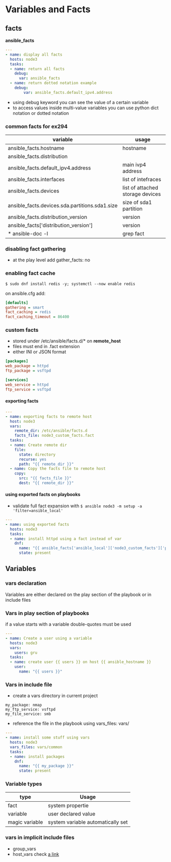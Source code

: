 # Variables and Facts

## facts
**ansible_facts**
```yaml
---
- name: display all facts
  hosts: node3
  tasks:
  - name: return all facts
    debug:
      var: ansible_facts
  - name: return dotted notation example
    debug:
        var: ansible_facts.default_ipv4.address
```
* using debug keyword you can see the value of a certain variable
* to access values inside multi-value variables you can use python dict notation or dotted notation

### common facts for ex294
| variable | usage |
| -------- | ----- |
| ansible_facts.hostname | hostname |
| ansible_facts.distribution |  |
| ansible_facts.default_ipv4.address | main ivp4 address |
| ansible_facts.interfaces | list of intefraces |
| ansible_facts.devices | list of attached storage devices |
| ansible_facts.devices.sda.partitions.sda1.size | size of sda1 partition  |
| ansible_facts.distribution_version | version |
| ansible_facts['distribution_version'] | version |
* ansible-doc -l | grep fact

### disabling fact gathering
* at the play level add gather_facts: no

### enabling fact cache
`$ sudo dnf install redis -y; systemctl --now enable redis`

on ansible.cfg add:
```ini
[defaults] 
gathering = smart
fact_caching = redis
fact_caching_timeout = 86400
```
### custom facts
* stored under /etc/ansible/facts.d/* on **remote_host**
* files must end in .fact extension
* either INI or JSON format

```ini
[packages]
web_package = httpd
ftp_package = vsftpd

[services]
web_service = httpd
ftp_service = vsftpd
```

#### exporting facts
```yaml
---
- name: exporting facts to remote host
  host: node3
  vars:
    remote_dir: /etc/ansible/facts.d
    facts_file: node3_custom_facts.fact
  tasks:
  - name: Create remote dir
    file:
      state: directory
      recurse: yes
      path: "{{ remote_dir }}"
  - name: Copy the facts file to remote host
    copy:
      src: "{{ facts_file }}"
      dest: "{{ remote_dir }}"
```

#### using exported facts on playbooks
* validate full fact expansion with `$ ansible node3 -m setup -a 'filter=ansible_local'`
```yaml
---
- name: using exported facts
  hosts: node3
  tasks:
  - name: install httpd using a fact instead of var
    dnf:
      name: "{{ ansible_facts['ansible_local']['node3_custom_facts']['packages']['web_package'] }}"
      state: present
```

## Variables

### vars declaration
Variables are either declared on the play section of the playbook or in include files

### Vars in play section of playbooks
if a value starts with a variable double-quotes must be used
```yaml
---
- name: Create a user using a variable
  hosts: node3
  vars:
    users: gru
  tasks:
  - name: create user {{ users }} on host {{ ansible_hostname }}
    user:
      name: "{{ users }}"
``` 
### Vars in include file
* create a vars directory in current project
```code
my_package: nmap
my_ftp_service: vsftpd
my_file_service: smb
```
* reference the file in the playbook using vars_files: vars/<filename>
```yaml
---
- name: install some stuff using vars
  hosts: node3
  vars_files: vars/common
  tasks:
  - name: install packages
    dnf:
      name: "{{ my_package }}"
      state: present
```

### Variable types
| type | Usage |
| ---- | ----- |
| fact | system propertie |
| variable | user declared value |
| magic variable | system variable automatically set |


### vars in implicit include files
* group_vars
* host_vars
check [a link](host-group-vars)
